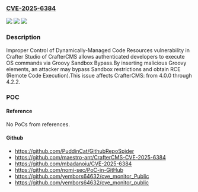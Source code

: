 ### [CVE-2025-6384](https://cve.mitre.org/cgi-bin/cvename.cgi?name=CVE-2025-6384)
![](https://img.shields.io/static/v1?label=Product&message=CrafterCMS&color=blue)
![](https://img.shields.io/static/v1?label=Version&message=4.0.0%20&color=brightgreen)
![](https://img.shields.io/static/v1?label=Vulnerability&message=CWE-913%20Improper%20Control%20of%20Dynamically-Managed%20Code%20Resources&color=brightgreen)

### Description

Improper Control of Dynamically-Managed Code Resources vulnerability in Crafter Studio of CrafterCMS allows authenticated developers to execute OS commands via Groovy Sandbox Bypass.By inserting malicious Groovy elements, an attacker may bypass Sandbox restrictions and obtain RCE (Remote Code Execution).This issue affects CrafterCMS: from 4.0.0 through 4.2.2.

### POC

#### Reference
No PoCs from references.

#### Github
- https://github.com/PuddinCat/GithubRepoSpider
- https://github.com/maestro-ant/CrafterCMS-CVE-2025-6384
- https://github.com/mbadanoiu/CVE-2025-6384
- https://github.com/nomi-sec/PoC-in-GitHub
- https://github.com/yembors64632/cve_monitor_Public
- https://github.com/yembors64632/cve_monitor_public

